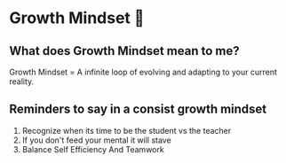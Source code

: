 # Growth Mindset 💭

## What does Growth Mindset mean to me?

Growth Mindset = A infinite loop of evolving and adapting to your current reality. 

## Reminders to say in a consist growth mindset 

<ol>
  <li>Recognize when its time to be the student vs the teacher</li>
  <li>If you don't feed your mental it will stave</li>
  <li>Balance Self Efficiency And Teamwork</li>
</ol>

